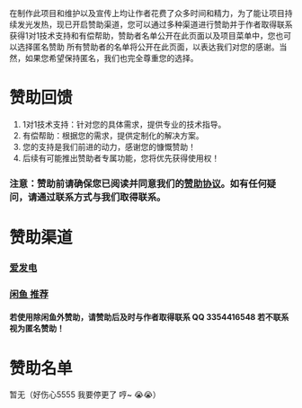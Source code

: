 在制作此项目和维护以及宣传上均让作者花费了众多时间和精力，为了能让项目持续发光发热，现已开启赞助渠道，您可以通过多种渠道进行赞助并于作者取得联系获得1对1技术支持和有偿帮助，赞助者名单公开在此页面以及项目菜单中，您也可以选择匿名赞助
所有赞助者的名单将公开在此页面，以表达我们对您的感谢。当然，如果您希望保持匿名，我们也完全尊重您的选择。

# 赞助回馈
1. 1对1技术支持：针对您的具体需求，提供专业的技术指导。
2. 有偿帮助：根据您的需求，提供定制化的解决方案。
3. 您的支持是我们前进的动力，感谢您的慷慨赞助！
4. 后续有可能推出赞助者专属功能，您将优先获得使用权！


### 注意：赞助前请确保您已阅读并同意我们的[赞助协议](http://blogpage.xiaozhuhouses.asia/html4/index.html#/docs/%E6%9D%A1%E6%AC%BE/%E8%B5%9E%E5%8A%A9%E6%9D%A1%E6%AC%BE)。如有任何疑问，请通过联系方式与我们取得联系。

# 赞助渠道
### [爱发电](https://afdian.com/a/xiaozhuhouses)
### [闲鱼 推荐](https://m.tb.cn/h.6ntR54D?tk=BtMwVUoUqyx)
#### 若使用除闲鱼外赞助，请赞助后及时与作者取得联系 QQ 3354416548 若不联系视为匿名赞助！

# 赞助名单
暂无（好伤心5555 我要停更了 哼~ 😭😭）
